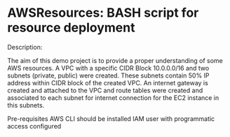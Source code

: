 # AWSResources: BASH script for resource deployment

Description:

The aim of this demo project is to provide a proper understanding of some AWS resources. A VPC with a specific CIDR Block 10.0.0.0/16 and two subnets (private, public) were created. 
These subnets contain 50% IP address within CIDR block of the created VPC.
An internet gateway is created and attached to the VPC and route tables were created and associated to each subnet for internet connection for the EC2 instance in this subnets.

Pre-requisites
AWS CLI should be installed
IAM user with programmatic access configured
